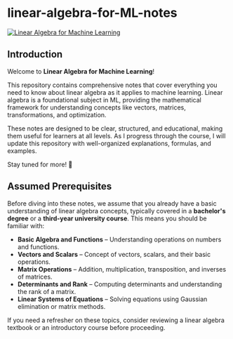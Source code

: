 # linear-algebra-for-ML-notes
[![Linear Algebra for Machine Learning](https://img.youtube.com/vi/QCPJ0VdpM00/0.jpg)](https://www.youtube.com/watch?v=QCPJ0VdpM00)


## Introduction  

Welcome to **Linear Algebra for Machine Learning**!  

This repository contains comprehensive notes that cover everything you need to know about linear algebra as it applies to machine learning. Linear algebra is a foundational subject in ML, providing the mathematical framework for understanding concepts like vectors, matrices, transformations, and optimization.  

These notes are designed to be clear, structured, and educational, making them useful for learners at all levels. As I progress through the course, I will update this repository with well-organized explanations, formulas, and examples.  

Stay tuned for more! 🚀  



## Assumed Prerequisites  

Before diving into these notes, we assume that you already have a basic understanding of linear algebra concepts, typically covered in a **bachelor's degree** or a **third-year university course**. This means you should be familiar with:  

- **Basic Algebra and Functions** – Understanding operations on numbers and functions.  
- **Vectors and Scalars** – Concept of vectors, scalars, and their basic operations.  
- **Matrix Operations** – Addition, multiplication, transposition, and inverses of matrices.  
- **Determinants and Rank** – Computing determinants and understanding the rank of a matrix.  
- **Linear Systems of Equations** – Solving equations using Gaussian elimination or matrix methods.  

If you need a refresher on these topics, consider reviewing a linear algebra textbook or an introductory course before proceeding.  

